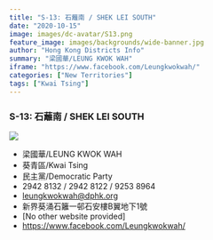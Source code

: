 ```yaml
---
title: "S-13: 石蘺南 / SHEK LEI SOUTH"
date: "2020-10-15"
image: images/dc-avatar/S13.png
feature_image: images/backgrounds/wide-banner.jpg
author: "Hong Kong Districts Info"
summary: "梁國華/LEUNG KWOK WAH"
iframe: "https://www.facebook.com/Leungkwokwah/"
categories: ["New Territories"]
tags: ["Kwai Tsing"]
---
```


### S-13: 石蘺南 / SHEK LEI SOUTH  
![](/images/dc-avatar/S13.png)  

 - 梁國華/LEUNG KWOK WAH  
 - 葵青區/Kwai Tsing  
 - 民主黨/Democratic Party  
 - 2942 8132 / 2942 8122 / 9253 8964  
 - leungkwokwah@dphk.org  
 - 新界葵涌石籬一邨石安樓B翼地下1號  
 - [No other website provided]  
 - https://www.facebook.com/Leungkwokwah/
